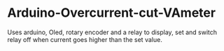 # Arduino-Overcurrent-cut-VAmeter
Uses arduino, Oled, rotary encoder and a relay to display, set and switch relay off when current goes higher than the set value.
